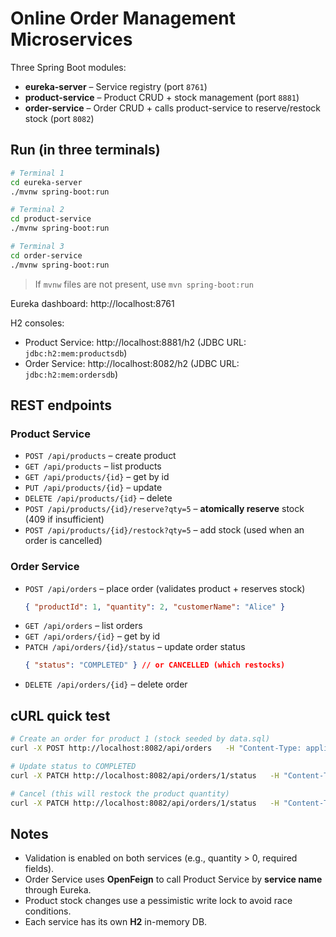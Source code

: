 # Online Order Management Microservices

Three Spring Boot modules:

- **eureka-server** – Service registry (port `8761`)
- **product-service** – Product CRUD + stock management (port `8881`)
- **order-service** – Order CRUD + calls product-service to reserve/restock stock (port `8082`)

## Run (in three terminals)

```bash
# Terminal 1
cd eureka-server
./mvnw spring-boot:run

# Terminal 2
cd product-service
./mvnw spring-boot:run

# Terminal 3
cd order-service
./mvnw spring-boot:run
```

> If `mvnw` files are not present, use `mvn spring-boot:run`

Eureka dashboard: http://localhost:8761

H2 consoles:
- Product Service: http://localhost:8881/h2 (JDBC URL: `jdbc:h2:mem:productsdb`)
- Order Service: http://localhost:8082/h2 (JDBC URL: `jdbc:h2:mem:ordersdb`)

## REST endpoints

### Product Service

- `POST /api/products` – create product
- `GET /api/products` – list products
- `GET /api/products/{id}` – get by id
- `PUT /api/products/{id}` – update
- `DELETE /api/products/{id}` – delete
- `POST /api/products/{id}/reserve?qty=5` – **atomically reserve** stock (409 if insufficient)
- `POST /api/products/{id}/restock?qty=5` – add stock (used when an order is cancelled)

### Order Service

- `POST /api/orders` – place order (validates product + reserves stock)
  ```json
  { "productId": 1, "quantity": 2, "customerName": "Alice" }
  ```
- `GET /api/orders` – list orders
- `GET /api/orders/{id}` – get by id
- `PATCH /api/orders/{id}/status` – update order status
  ```json
  { "status": "COMPLETED" } // or CANCELLED (which restocks)
  ```
- `DELETE /api/orders/{id}` – delete order

## cURL quick test

```bash
# Create an order for product 1 (stock seeded by data.sql)
curl -X POST http://localhost:8082/api/orders   -H "Content-Type: application/json"   -d '{"productId":1,"quantity":2,"customerName":"Alice"}'

# Update status to COMPLETED
curl -X PATCH http://localhost:8082/api/orders/1/status   -H "Content-Type: application/json"   -d '{"status":"COMPLETED"}'

# Cancel (this will restock the product quantity)
curl -X PATCH http://localhost:8082/api/orders/1/status   -H "Content-Type: application/json"   -d '{"status":"CANCELLED"}'
```

## Notes

- Validation is enabled on both services (e.g., quantity > 0, required fields).
- Order Service uses **OpenFeign** to call Product Service by **service name** through Eureka.
- Product stock changes use a pessimistic write lock to avoid race conditions.
- Each service has its own **H2** in-memory DB.
